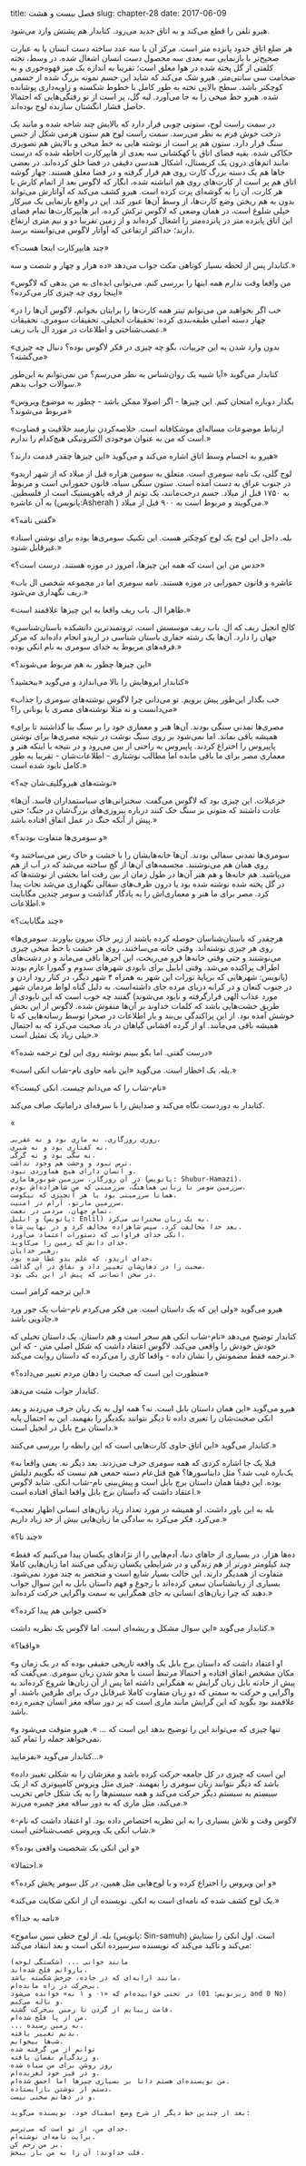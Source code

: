 title: فصل بیست و هشت
slug: chapter-28
date: 2017-06-09

هیرو تلفن را قطع می‌کند و به اتاق جدید می‌رود. کتابدار هم پشتش وارد می‌شود. 

هر ضلع اتاق حدود پانزده متر است. مرکز آن با سه عدد ساخته دست انسان یا به عبارت صحیح‌تر با بازنمایی سه بعدی سه محصول دست انسان اشغال شده. در وسط، تخته کلفتی از گل پخته شده در هوا معلق است؛ تقریبا به اندازه یک میز قهوه‌خوری و به ضخامت سی سانتی‌متر. هیرو شک می‌کند که شاید این جسم نمونه بزرگ شده از جسمی کوچکتر باشد. سطح بالایی تخته به طور کامل با خطوط شکسته‌ و زاویه‌داری پوشانده شده. هیرو خط میخی را به جا می‌آورد. لبه گل، پر است از تو رفتگی‌هایی که احتمالا حاصل فشار انگشتان سازنده لوح بوده‌اند. 

در سمت راست لوح، ستونی چوبی قرار دارد که بالایش چند شاخه شده و مانند یک درخت خوش فرم به نظر می‌رسد. سمت راست لوح هم ستون هرمی شکل از جنس سنگ قرار دارد. ستون هم پر است از نوشته هایی به خط میخی و بالایش هم تصویری حکاکی شده. بقیه فضای اتاق با کهکشانی سه بعدی از هایپرکارت احاطه شده که درست مانند اتم‌های درون یک کریستال، اشکال هندسی دقیقی در فضا خلق کرده‌اند. در بعضی جاها هم یک دسته بزرگ کارت روی هم قرار گرفته و در فضا معلق هستند. چهار گوشه اتاق هم پر است از کارت‌های روی هم انباشته شده، انگار که لاگوس بعد از اتمام کارش با هر کارت، آن را به گوشه‌ای پرت کرده است. هیرو کشف می‌کند که آواتارش می‌تواند بدون به هم ریختن وضع کارت‌ها، از وسط آن‌ها عبور کند. این در واقع بازنمایی یک میزکار خیلی شلوغ است، در همان وضعی که لاگوس ترکش کرده. ابر هایپرکارت‌ها تمام فضای این اتاق پانزده متر در پانزده‌متر را اشغال کرده‌اند و از زمین تقریبا دو و نیم متری ارتفاع دارند؛ حداکثر ارتفاعی که آواتار لاگوس می‌توانسته برسد. 

«چند هایپرکارت اینجا هست؟»

کتابدار پس از لحظه‌ بسیار کوتاهی مکث جواب می‌دهد «ده هزار و چهار و شصت و سه.»

«من واقعا وقت ندارم همه اینها را بررسی کنم. می‌توانی ایده‌ای به من بدهی که لاگوس اینجا روی چه چیزی کار می‌کرده؟»

«خب اگر بخواهید من می‌توانم تیتر همه کارت‌ها را برایتان بخوانم. لاگوس آن‌ها را در چهار دسته اصلی طبقه‌بندی کرده: تحقیقات انجیلی، تحقیقات سومری، تحقیقات عصب‌شناختی و اطلاعات در مورد ال باب ریف.»

«بدون وارد شدن به این جزییات، بگو چه چیزی در فکر لاگوس بوده؟ دنبال چه چیزی می‌گشته؟»

کتابدار می‌گوید «آیا شبیه یک روان‌شناس به نظر می‌رسم؟ من نمی‌توانم به این‌طور سوالات جواب بدهم.»

«بگذار دوباره امتحان کنم. این چیزها - اگر اصولا ممکن باشد - چطور به موضوع ویروس مربوط می‌شوند؟»

«ارتباط موضوعات مساله‌ای موشکافانه است. خلاصه‌کردن نیازمند خلاقیت و قضاوت است که من به عنوان موجودی الکترونیکی هیچ‌کدام را ندارم.»

هیرو به اجسام وسط اتاق اشاره می‌کند و می‌گوید «این چیزها چقدر قدمت دارند؟»

«لوح گلی، یک نامه سومری است. متعلق به سومین هزاره قبل از میلاد که از شهر اریدو در جنوب عراق به دست آمده است. ستون سنگی سیاه، قانون حمورابی است و مربوط به ۱۷۵۰ قبل از میلاد. جسم درخت‌مانند، یک توتم از فرقه یاهویستیک است از فلسطین. به آن عاشره (پانویس:Asherah ) می‌گویند و مربوط است به ۹۰۰ قبل از میلاد.»

«گفتی نامه؟»

«بله. داخل این لوح یک لوح کوچکتر هست. این تکنیک سومری‌ها بوده برای نوشتن اسناد غیرقابل شنود.»

«حدس من این است که همه این چیزها، امروز در موزه هستند. درست است؟»

«عاشره و قانون حمورابی در موزه هستند. نامه سومری اما در مجموعه شخصی ال باب ریف نگهداری می‌شود.»

«ظاهرا ال. باب ریف واقعا به این چیزها علاقمند است.»

«کالج انجیل ریف که ال. باب ریف موسسش است، ثروتمندترین دانشکده باستان‌شناسی جهان را دارد. آن‌ها یک رشته حفاری باستان شناسی در اریدو انجام داده‌اند که مرکز فرقه‌های مربوط به خدای سومری به نام انکی بوده.»

«این چیزها چطور به هم مربوط می‌شوند؟»

کتابدار ابروهایش را بالا می‌اندازد و می‌گوید «ببخشید؟»

«خب بگذار این‌طور پیش برویم. تو می‌دانی چرا لاگوس نوشته‌های سومری را جذاب می‌دانست و نه مثلا نوشته‌های مصری یا یونانی را؟»

«مصری‌ها تمدنی سنگی بودند. آن‌ها هنر و معماری خود را بر سنگ بنا گذاشتند تا برای همیشه باقی بماند. اما نمی‌شود بر روی سنگ نوشت در نتیجه مصری‌ها برای نوشتن پاپیروس را اختراع کردند. پاپیروس به راحتی از بین می‌رود و در نتیجه با اینکه هنر و معماری مصر برای ما باقی مانده اما مطالب نوشتاری - اطلاعات‌شان - تقریبا به طور کامل نابود شده است.»

«نوشته‌های هیروگلیف‌شان چه؟»

«خزعبلات. این چیزی بود که لاگوس می‌گفت. سخنرانی‌های سیاستمداران فاسد. آن‌ها عادت داشتند که متونی بر سنگ حک کنند درباره پیروزی‌های بزرگ‌شان در جنگ؛ حتی پیش از آنکه جنگ در عمل اتفاق افتاده باشد.»

«و سومری‌ها متفاوت بودند؟»

«سومری‌ها تمدنی سفالی بودند. ‌آن‌ها خانه‌هایشان را با خشت و خاک رس می‌ساختند و روی همان هم می‌نوشتند. مجسمه‌های آن‌ها از گچ ساخته می‌شد که در آب از هم می‌پاشید. هم خانه‌ها و هم هنر آن‌ها در طول زمان از بین رفت اما بخشی از نوشته‌ها که در گل پخته شده نوشته شده بود یا درون ظرف‌های سفالی نگهداری می‌شد نجات پیدا کرد. مصر برای ما هنر و معماری‌اش را به یادگار گذاشت و سومر چندین مگابایت اطلاعات.»

«چند مگابایت؟»

«هرچقدر که باستان‌شناسان حوصله کرده باشند از زیر خاک بیرون بیاورند. سومری‌ها روی هر چیزی نوشته‌اند. وقتی خانه می‌ساختند، روی هر خشت با خط میخی چیزی می‌نوشتند و حتی وقتی خانه‌ها فرو می‌ریخت، این آجرها باقی می‌ماند و در دشت‌های اطراف پراکنده می‌شد. وقتی ابابیل برای نابودی شهرهای سدوم و گمورا عازم بودند (پانویس: شهرهایی که برپایهٔ تورات این شهر به همراه ۴ شهر دیگر، در کنار رود اردن و در جنوب کنعان و در کرانه دریای مرده جای داشته‌است. به دلیل گناه لواط مردمان شهر مورد عذاب الهی قرارگرفته و نابود می‌شوند) گفتند چه خوب است که این نابودی از طریق خشت‌هایی باشد که کلمات خداوند بر آن‌ها منقوش شده‌. لاگوس از این بخش خوشش آمده بود. از این پراکندگی بی‌بند و بار اطلاعات در صحرا توسط رسانه‌هایی که تا همیشه باقی می‌مانند. او از گرده افشانی گیاهان در باد صحبت می‌کرد که به احتمال خیلی زیاد یک تمثیل است.»

«درست گفتی. اما بگو ببینم نوشته روی این لوح ترجمه شده؟»

«بله. یک اخطار است. می‌گوید «این نامه حاوی نام-شاب انکی است.»

«نام-شاب را که می‌دانم چیست. انکی کیست؟»

کتابدار به دوردست نگاه می‌کند و صدایش را با سرفه‌ای دراماتیک صاف می‌کند. 

«

    روزی روزگاری، نه ماری بود و نه عقربی،
    نه کفتاری بود و نه شیری،
    نه سگی بود و نه گرگی،
    ترس نبود و وحشت هم وجود نداشت،
    و انسان دارای هیچ هماوردی نبود.
    در آن روزگار، سرزمین شوبورهامازی (پانویس: Shubur-Hamazi)،
    سرزمین سومر با زبانی هماهنگ، سرزمینی که من شاهزاد‌ه‌اش بودم،
    همانا سرزمینی بود با هر آنچیزی که نیکوست،
    سرزمین مارتو، آرام در امنیت،
    تمام جهان، مردمی در نعمت،
    و انلیل (پانویس: Enlil) به یک زبان سخنرانی می‌کرد.
    بعد خدا مخالفت کرد، سپس شاهزاده مخالف کرد و در نهایت شاه.
    انکی خدای فراوانی که دستورات اعتماد می‌آورد،
    خدای دانش که زمین را می‌کاوید،
    رهبر خدایان،
    خدای اریدو، که علم بدو عطا شده بود،
    صحبت را در دهان‌شان تغییر داد و نفاق در آن گذاشت،
    در سخن انسانی که پیش از این یکی بود.

این ترجمه کرامر است.»

هیرو می‌گوید «ولی این که یک داستان است. من فکر می‌کردم نام-شاب یک جور ورد جادویی باشد.»

کتابدار توضیح می‌دهد «نام-شاب انکی هم سحر است و هم داستان. یک داستان تخیلی که خودش خودش را واقعی می‌کند. لاگوس اعتقاد داشت که شکل اصلی متن - که این ترجمه فقط مضمونش را نشان داده - واقعا کاری را می‌کرده که داستان روایت می‌کند.»

«منظورت این است که صحبت را دهان مردم تغییر می‌داده؟»

کتابدار جواب مثبت می‌دهد.

هیرو می‌گوید «این همان داستان بابل است. نه؟ همه اول به یک زبان حرف می‌زدند و بعد انکی صحبت‌شان را تغیری داده تا دیگر نتوانند یکدیگر را بفهمند. این به احتمال پایه داستان برج بابل در انجیل است.»

کتابدار می‌گوید «این اتاق حاوی کارت‌هایی است که این رابطه را بررسی می‌کنند.»

«قبلا یک جا اشاره کردی که همه سومری حرف می‌زدند. بعد دیگر نه. یعنی واقعا به یک‌باره غیب شد؟ مثل دایناسورها؟ هیچ قتل‌عام دسته جمعی هم نیست که بگوییم دلیلش بوده. این دقیقا همان داستان برج بابل است و پیش‌بینی نام-شاب انکی. شاید لاگوس اعتقاد داشت که داستان برج بابل واقعا اتفاق افتاده است.»

«بله به این باور داشت. او همیشه در مورد تعداد زیاد زبان‌های انسانی اظهار تعجب می‌کرد. فکر می‌کرد به سادگی ما زبان‌هایی بیش از حد زیاد داریم.»

«چند تا؟»

«ده‌ها هزار. در بسیاری از جاهای دنیا، آدم‌هایی را از نژادهای یکسان پیدا می‌کنیم که فقط چند کیلومتر دورتر از هم زندگی و در شرایطی یکسان زندگی می‌کنند اما زبان‌هایی کاملا متفاوت از همدیگر دارند. این حالت بسیار شایع است و منحصر به چند مورد نمی‌شود. بسیاری از زبانشناسان سعی کرده‌اند با رجوع و فهم داستان بابل به این سوال جواب دهند که چرا زبان‌های انسانی به جای همگرایی به سمت واگرایی حرکت کرده‌اند.»

«کسی جوابی هم پیدا کرده؟»

کتابدار می‌گوید «این سوال مشکل و ریشه‌ای است. اما لاگوس یک نظریه داشت.»

«واقعا؟»

«او اعتقاد داشت که داستان برج بابل یک واقعه تاریخی حقیقی بوده که در یک زمان و مکان مشخص اتفاق افتاده و احتمالا مرتبط است با محو شدن زبان سومری. می‌گفت که پیش از حادثه بابل زبان گرایش به همگرایی‌ داشته اما پس از آن زبان‌ها شروع کرده‌اند به واگرایی و حرکت به سمتی که دو زبان متفاوت کاملا غیرقابل درک برای طرفین باشند. او علاقمند بود بگوید که این گرایش مانند ماری است که بر دور ساقه مغز انسان چمبره زده باشد.

«تنها چیزی که می‌تواند این را توضیح بدهد این است که ... ». هیرو متوقت می‌شود و نمی‌خواهد جمله را تمام کند.

کتابدار می‌گوید «بفرمایید...»

«این است که چیزی در کل جامعه حرکت کرده باشد و مغزشان را به شکلی تغییر داده باشد که دیگر نتوانند زبان سومری را بفهمند. چیزی مثل ویروس کامپیوتری که از یک سیستم به سیستم دیگر حرکت می‌کند و همه سیستم‌ها را به یک شکل خاص تخریب می‌کند، مثل ماری که به دور ساقه مغز چمبره می‌زند.»

«لاگوس وقت و تلاش بسیاری را به این نظریه اختصاص داده بود. او اعتقاد داشت که نام-شاب انکی یک ویروس عصب‌شناختی است.»

«و این انکی یک شخصیت واقعی بوده؟»

«احتمالا.»

«و این ویروس را اختراع کرده و با لوح‌هایی مثل همین، در کل سومر پخش کرده؟»

«یک لوح کشف شده که نامه‌ای است به انکی. نویسنده آن از انکی شکایت می‌کند.»

«نامه به خدا؟»

«بله. از لوح خطی سین ساموح (پانویس: Sin-samuh) است. اول انکی را ستایش می‌کند و تاکید می‌کند که نویسنده سرسپرده انکی است و بعد انتقاد می‌کند:

    مانند جوانی ... (شکستگی لوحه)
    بازوانم فلج شده‌اند.
    مانند ارابه‌ای که در جاده، چرخش شکسته باشد،
    بی‌حرکت در راه مانده‌ام.
    در تختی خوابیده‌ام که «۰۱ و ۱ نه» خوانده می‌شود (زیرنویس: 01 and 0 No)
    و ناله می‌کنم.
    قامت زیبایم از گردن تا زمین بی‌حرکت گشته،
    من از پا فلج شده‌ام.
    ... به زمین رسیده.
    بدنم تغییر یافته.
    شب‌ها بیخوابم.
    توانم از من گرفته شده
    و زندگی‌ام نقصان یافته.
    روز روشن برای من سیاه شده
    و در قبر خود لغزیده‌ام.
    من نویسنده‌ای هستم دانا بر بسیاری چیزها اما احمق شده‌ام.
    دستم از نوشتن بازایستاده،
    و در دهانم سخنی نیست.

    بعد از چندین خط دیگر از شرح وضع اسفناک خود، نویسنده می‌گوید:

    خدای من، از تو است که می‌ترسم.
    برایت نامه‌ای نوشته‌ام.
    بر من رحم کن. 
    قلب خداوند: آن را به من باز ببخش. 

